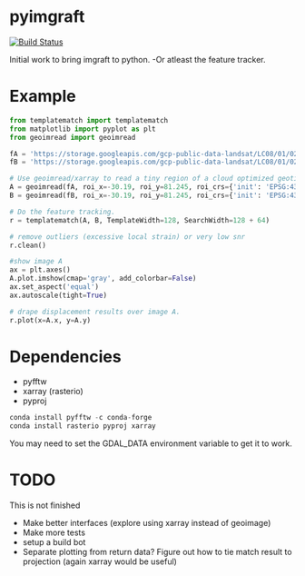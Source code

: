 pyimgraft
======

[![Build Status](https://travis-ci.org/grinsted/pyimgraft.svg?branch=master)](https://travis-ci.org/grinsted/pyimgraft)

Initial work to bring imgraft to python. -Or atleast the feature tracker.






Example
==========


```python
from templatematch import templatematch
from matplotlib import pyplot as plt
from geoimread import geoimread

fA = 'https://storage.googleapis.com/gcp-public-data-landsat/LC08/01/023/001/LC08_L1TP_023001_20150708_20170407_01_T1/LC08_L1TP_023001_20150708_20170407_01_T1_B8.TIF'
fB = 'https://storage.googleapis.com/gcp-public-data-landsat/LC08/01/023/001/LC08_L1TP_023001_20160710_20170323_01_T1/LC08_L1TP_023001_20160710_20170323_01_T1_B8.TIF'

# Use geoimread/xarray to read a tiny region of a cloud optimized geotif.
A = geoimread(fA, roi_x=-30.19, roi_y=81.245, roi_crs={'init': 'EPSG:4326'}, buffer=20000)
B = geoimread(fB, roi_x=-30.19, roi_y=81.245, roi_crs={'init': 'EPSG:4326'}, buffer=20000)

# Do the feature tracking. 
r = templatematch(A, B, TemplateWidth=128, SearchWidth=128 + 64)

# remove outliers (excessive local strain) or very low snr
r.clean()

#show image A
ax = plt.axes()
A.plot.imshow(cmap='gray', add_colorbar=False)
ax.set_aspect('equal')
ax.autoscale(tight=True)

# drape displacement results over image A. 
r.plot(x=A.x, y=A.y)  


```


Dependencies
==============
* pyfftw
* xarray (rasterio)
* pyproj

```python
conda install pyfftw -c conda-forge
conda install rasterio pyproj xarray
```
You may need to set the GDAL_DATA environment variable to get it to work.

TODO
=======
This is not finished

* Make better interfaces (explore using xarray instead of geoimage)
* Make more tests
* setup a build bot 
* Separate plotting from return data? Figure out how to tie match result to projection (again xarray would be useful)

